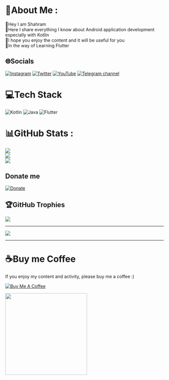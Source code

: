 # 💫About Me :
👦Hey I am Shahram                      
🚁Here I share everything I know about Android application development especially with Kotlin                             
🎪I hope you enjoy the content and it will be useful for you\
🧩In the way of Learning Flutter


## 🌐Socials
[![Instagram](https://img.shields.io/badge/Instagram-%23E4405F.svg?logo=Instagram&logoColor=white)](https://instagram.com/https://www.instagram.com/https://www.instagram.com/shahramkhandagi) [![Twitter](https://img.shields.io/badge/Twitter-%231DA1F2.svg?logo=Twitter&logoColor=white)](https://twitter.com/https://twitter.com/https://twitter.com/KhandagiShahram) [![YouTube](https://img.shields.io/badge/YouTube-%23FF0000.svg?logo=YouTube&logoColor=white)](https://youtube.com/c/https://www.youtube.com/channel/UCI_hw_rwWRI5kBDvAh2gR9A) [![Telegram channel](https://img.shields.io/badge/My%20Telegram%20Channel-%231DA1F2.svg?logo=Telegram&logoColor=white)](https://t.me/kotlinbox)

# 💻Tech Stack
![Kotlin](https://img.shields.io/badge/Kotlin-%230095D5.svg?style=flat&logo=kotlin&logoColor=white) ![Java](https://img.shields.io/badge/Java-%23ED8B00.svg?style=flat&logo=java&logoColor=white) ![Flutter](https://img.shields.io/badge/Flutter...-%230095D5.svg?style=flat&logo=flutter&logoColor=white)
# 📊GitHub Stats :
![](https://github-readme-stats.vercel.app/api?username=ShahramKhandagi&theme=dark&hide_border=false&include_all_commits=false&count_private=true)<br/>
![](https://github-readme-streak-stats.herokuapp.com/?user=ShahramKhandagi&theme=dark&hide_border=false)<br/>
![](https://github-readme-stats.vercel.app/api/top-langs/?username=ShahramKhandagi&theme=dark&hide_border=false&include_all_commits=false&count_private=true&layout=compact)

## Donate me
[![Donate](https://img.shields.io/badge/Donate-%230095D5.svg?style=flat&logo=handshake&logoColor=white)](https://wallet.ezpay.ir/pid/au65mabmkz)

## 🏆GitHub Trophies
![](https://github-profile-trophy.vercel.app/?username=ShahramKhandagi&theme=onedark&no-frame=false&no-bg=false&margin-w=4)

---
[![](https://visitcount.itsvg.in/api?id=ShahramKhandagi&icon=1&color=3)](https://visitcount.itsvg.in)


---
# ☕Buy me Coffee
If you enjoy my content and activity, please buy me a coffee :)


<a href="https://www.buymeacoffee.com/shahramkhaE" target="_blank"><img src="https://www.buymeacoffee.com/assets/img/custom_images/orange_img.png" alt="Buy Me A Coffee" style="height: auto !important;width: auto !important;" ></a>

<a href="http://www.coffeete.ir/shahramkhandagi">
       <img src="http://www.coffeete.ir/images/buttons/lemonchiffon.png" style="width:260px;" />
</a>
